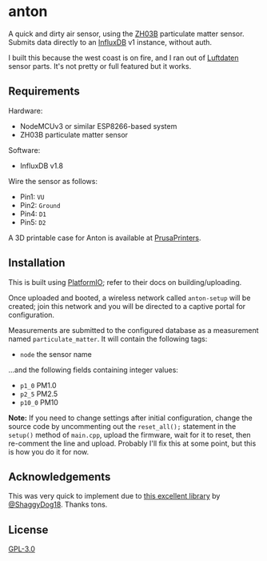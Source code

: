 # anton

A quick and dirty air sensor, using the [ZH03B][] particulate matter sensor.
Submits data directly to an [InfluxDB][] v1 instance, without auth.

I built this because the west coast is on fire, and I ran out of [Luftdaten][]
sensor parts. It's not pretty or full featured but it works.

[ZH03B]: https://www.winsen-sensor.com/sensors/dust-sensor/zh3b.html
[InfluxDB]: https://docs.influxdata.com/influxdb/v1.8/
[Luftdaten]: https://sensor.community/

## Requirements

Hardware:

* NodeMCUv3 or similar ESP8266-based system
* ZH03B particulate matter sensor

Software:

* InfluxDB v1.8

Wire the sensor as follows:

* Pin1: `VU`
* Pin2: `Ground`
* Pin4: `D1`
* Pin5: `D2`

A 3D printable case for Anton is available at [PrusaPrinters][].

[PrusaPrinters]: https://www.prusaprinters.org/prints/40746-case-for-anton-air-quality-influxdb

## Installation

This is built using [PlatformIO][]; refer to their docs on building/uploading.

Once uploaded and booted, a wireless network called `anton-setup` will be
created; join this network and you will be directed to a captive portal for
configuration.

Measurements are submitted to the configured database as a measurement named
`particulate_matter`. It will contain the following tags:

* `node` the sensor name

…and the following fields containing integer values:

* `p1_0` PM1.0
* `p2_5` PM2.5
* `p10_0` PM10

**Note:** If you need to change settings after initial configuration, change the
source code by uncommenting out the `reset_all();` statement in the `setup()`
method of `main.cpp`, upload the firmware, wait for it to reset, then re-comment
the line and upload. Probably I'll fix this at some point, but this is how you
do it for now.

[PlatformIO]: https://platformio.org/

## Acknowledgements

This was very quick to implement due to
[this excellent library](https://github.com/ShaggyDog18/SD_ZH03B) by
[@ShaggyDog18](https://github.com/ShaggyDog18/). Thanks tons.


## License

[GPL-3.0](./LICENSE)
